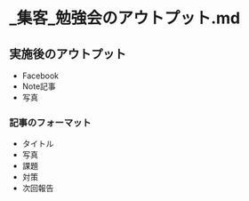 # _集客_勉強会のアウトプット.md
## 実施後のアウトプット
- Facebook
- Note記事
- 写真

### 記事のフォーマット
- タイトル
- 写真
- 課題
- 対策
- 次回報告


